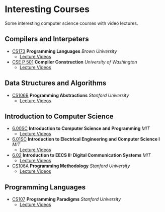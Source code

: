 # Interesting Courses

Some interesting computer science courses with video lectures.

## Compilers and Interpeters

- [CS173](http://cs.brown.edu/courses/csci1730/2012/) **Programming Languages** *Brown University*
    - [Lecture Videos](https://www.youtube.com/playlist?list=PL-R-PWkyRREf3Zjk6UFI5mhKt9XuLMC3G)
- [CSE P 501](https://courses.cs.washington.edu/courses/csep501/18sp/) **Compiler Construction** *University of Washington*
    - [Lecture Videos](https://www.youtube.com/playlist?list=PL5hvpn1hvesV18rrpV2vctPJQC5xl0fUB)

## Data Structures and Algorithms

- [CS106B](https://see.stanford.edu/Course/CS106B) **Programming Abstractions** *Stanford University*
    - [Lecture Videos](https://www.youtube.com/playlist?list=PLFE6E58F856038C69)

## Introduction to Computer Science

- [6.00SC](https://ocw.mit.edu/courses/electrical-engineering-and-computer-science/6-00sc-introduction-to-computer-science-and-programming-spring-2011/) **Introduction to Computer Science and Programming** *MIT*
    - [Lecture Videos](https://www.youtube.com/playlist?list=PLB2BE3D6CA77BB8F7)
- [6.01SC](https://ocw.mit.edu/courses/electrical-engineering-and-computer-science/6-01sc-introduction-to-electrical-engineering-and-computer-science-i-spring-2011/) **Introduction to Electrical Engineering and Computer Science I** *MIT*
    - [Lecture Videos](https://www.youtube.com/playlist?list=PL9B24A6A9D5754E70)
- [6.02](https://ocw.mit.edu/courses/electrical-engineering-and-computer-science/6-02-introduction-to-eecs-ii-digital-communication-systems-fall-2012/) **Introduction to EECS II: Digital Communication Systems** *MIT*
    - [Lecture Videos](https://www.youtube.com/playlist?list=PLUl4u3cNGP63ZWyJMdWIVtyweopUN3xt3)
- [CS106A](https://see.stanford.edu/Course/CS106A) **Programming Methodology** *Stanford University*
    - [Lecture Videos](https://www.youtube.com/playlist?list=PL84A56BC7F4A1F852)

## Programming Languages

- [CS107](https://see.stanford.edu/Course/CS107) **Programming Paradigms** *Stanford University*
    - [Lecture Videos](https://www.youtube.com/playlist?list=PL9D558D49CA734A02)
